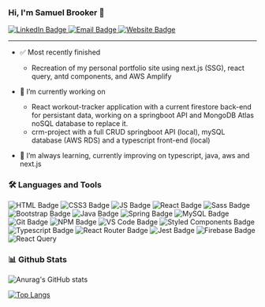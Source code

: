 ### Hi, I'm Samuel Brooker 👋
<div id="socialBadges">
  <a href="https://www.linkedin.com/in/samuel-w-brooker/">
    <img src="https://img.shields.io/badge/LinkedIn-1a1b27?style=for-the-badge&logo=linkedin&logoColor=38bdae" alt="LinkedIn Badge"/>
  </a>
  <a href="mailto:samuel@samuel-b.dev">
    <img src="https://img.shields.io/badge/Email-1a1b27?style=for-the-badge&logo=gmail&logoColor=38bdae" alt="Email Badge"/>
  <a/>
  <a href="https://samuel-b.dev/">
    <img src="https://img.shields.io/badge/Website-1a1b27?style=for-the-badge&logo=icloud&logoColor=38bdae" alt="Website Badge"/>
  </a>
</div>

<hr>
 
 - :white_check_mark: Most recently finished 
   - Recreation of my personal portfolio site using next.js (SSG), react query, antd components, and AWS Amplify

- 🔭 I’m currently working on
  - React workout-tracker application with a current firestore back-end for persistant data, working on a springboot API and
  MongoDB Atlas noSQL database to replace it. 
  - crm-project with a full CRUD springboot API (local), mySQL database (AWS RDS) and a typescript front-end (local)
  
- 🌱 I’m always learning, currently improving on typescript, java, aws and next.js


### :hammer_and_wrench: Languages and Tools 
<div id="socialBadges">
  <img src="https://img.shields.io/badge/HTML-1a1b27?style=for-the-badge&logo=html5&logoColor=E34F26" alt="HTML Badge"/>
  <img src="https://img.shields.io/badge/CSS-1a1b27?style=for-the-badge&logo=css3&logoColor=1572B6" alt="CSS3 Badge"/>
  <img src="https://img.shields.io/badge/Javascript-1a1b27?style=for-the-badge&logo=javascript&logoColor=F7DF1E" alt="JS Badge"/>
  <img src="https://img.shields.io/badge/React-1a1b27?style=for-the-badge&logo=react&logoColor=61DAFB" alt="React Badge"/>
  <img src="https://img.shields.io/badge/Sass-1a1b27?style=for-the-badge&logo=sass&logoColor=CC6699" alt="Sass Badge"/>
  <img src="https://img.shields.io/badge/Bootstrap-1a1b27?style=for-the-badge&logo=bootstrap&logoColor=7952B3" alt="Bootstrap Badge"/>
  <img src="https://img.shields.io/badge/Java-1a1b27?style=for-the-badge&logo=java&logoColor=007396" alt="Java Badge"/>
  <img src="https://img.shields.io/badge/Spring-1a1b27?style=for-the-badge&logo=spring&logoColor=6DB33F" alt="Spring Badge"/>
  <img src="https://img.shields.io/badge/MySQL-1a1b27?style=for-the-badge&logo=mysql&logoColor=4479A1" alt="MySQL Badge"/>
  <img src="https://img.shields.io/badge/Git-1a1b27?style=for-the-badge&logo=git&logoColor=F05032" alt="Git Badge"/>
  <img src="https://img.shields.io/badge/Npm-1a1b27?style=for-the-badge&logo=npm&logoColor=CB3837" alt="NPM Badge"/>
  <img src="https://img.shields.io/badge/VS Code-1a1b27?style=for-the-badge&logo=visualstudiocode&logoColor=007ACC" alt="VS Code Badge"/>
  <img src="https://img.shields.io/badge/Styled Components-1a1b27?style=for-the-badge&logo=styled-components&logoColor=DB7093" alt="Styled Components Badge"/>
  <img src="https://img.shields.io/badge/Typescript-1a1b27?style=for-the-badge&logo=typescript&logoColor=3178C6" alt="Typescript Badge"/>
  <img src="https://img.shields.io/badge/React Router-1a1b27?style=for-the-badge&logo=reactrouter&logoColor=CA4245" alt="React Router Badge"/>
  <img src="https://img.shields.io/badge/Jest-1a1b27?style=for-the-badge&logo=jest&logoColor=C21325" alt="Jest Badge"/>
  <img src="https://img.shields.io/badge/Firebase-1a1b27?style=for-the-badge&logo=firebase&logoColor=FFCA28" alt="Firebase Badge"/>
   <img src="https://img.shields.io/badge/React Query-1a1b27?style=for-the-badge&logo=reactquery&logoColor=FF4154" alt="React Query"/>
  
</div>

### :bar_chart: Github Stats

![Anurag's GitHub stats](https://github-readme-stats.vercel.app/api?username=samuel-b&show_icons=true&theme=tokyonight)

[![Top Langs](https://github-readme-stats.vercel.app/api/top-langs/?username=samuel-b&layout=compact&theme=tokyonight&card_width=445)](https://github.com/samuel-b/github-readme-stats)  
